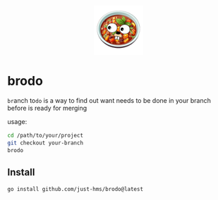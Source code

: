 <p align="center">
    <img style="width:8em;" src="./assets/logo.png" alt="jim">
</p>

# brodo

`br`anch to`do` is a way to find out want needs to be done in your branch before is ready for merging


usage:

```bash
cd /path/to/your/project
git checkout your-branch
brodo
```

## Install

```bash
go install github.com/just-hms/brodo@latest
```
